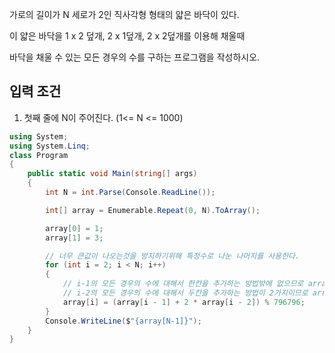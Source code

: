 가로의 길이가 N 세로가 2인 직사각형 형태의 얇은 바닥이 있다.

이 얇은 바닥을 1 x 2 덮개, 2 x 1덮개, 2 x 2덮개를 이용해 채울때

바닥을 채울 수 있는 모든 경우의 수를 구하는 프로그램을 작성하시오.


<h2>입력 조건</h2>

1. 첫째 줄에 N이 주어진다. (1<= N <= 1000)

```cs
using System;
using System.Linq;
class Program
{
    public static void Main(string[] args)
    {
        int N = int.Parse(Console.ReadLine());

        int[] array = Enumerable.Repeat(0, N).ToArray();

        array[0] = 1;
        array[1] = 3;

        // 너무 큰값이 나오는것을 방지하기위해 특정수로 나눈 나머지를 사용한다.
        for (int i = 2; i < N; i++)
        {
            // i-1의 모든 경우의 수에 대해서 한칸을 추가하는 방법밖에 없으므로 array[i-1]의 경우의수를 그대로 가져오고
            // i-2의 모든 경우의 수에 대해서 두칸을 추가하는 방법이 2가지이므로 array[i-2]의 경우의수의 2배가 된다.
            array[i] = (array[i - 1] + 2 * array[i - 2]) % 796796;
        }   
        Console.WriteLine($"{array[N-1]}");
    }  
}

```
